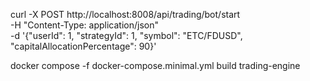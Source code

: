 curl -X POST http://localhost:8008/api/trading/bot/start \
-H "Content-Type: application/json" \
-d '{"userId": 1, "strategyId": 1, "symbol": "ETC/FDUSD", "capitalAllocationPercentage": 90}'

docker compose -f docker-compose.minimal.yml build trading-engine 
